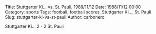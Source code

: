 Title: Stuttgarter Ki… vs. St. Pauli, 1988/11/12
Date: 1988/11/12 00:00
Category: sports
Tags: football, football scores, Stuttgarter Ki…, St. Pauli
Slug: stuttgarter-ki-vs-st-pauli
Author: carbonero


Stuttgarter Ki… 2 - 2 St. Pauli
